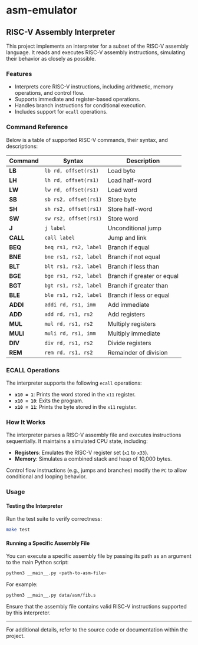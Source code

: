 # asm-emulator

## RISC-V Assembly Interpreter

This project implements an interpreter for a subset of the RISC-V assembly language. It reads and executes RISC-V assembly instructions, simulating their behavior as closely as possible.

### Features
- Interprets core RISC-V instructions, including arithmetic, memory operations, and control flow.
- Supports immediate and register-based operations.
- Handles branch instructions for conditional execution.
- Includes support for `ecall` operations.

### Command Reference
Below is a table of supported RISC-V commands, their syntax, and descriptions:

| **Command**   | **Syntax**            | **Description**      |
|---------------|-----------------------|-----------------------|
| **LB**        | `lb rd, offset(rs1)`  | Load byte            |
| **LH**        | `lh rd, offset(rs1)`  | Load half-word       |
| **LW**        | `lw rd, offset(rs1)`  | Load word            |
| **SB**        | `sb rs2, offset(rs1)` | Store byte           |
| **SH**        | `sh rs2, offset(rs1)` | Store half-word      |
| **SW**        | `sw rs2, offset(rs1)` | Store word           |
| **J**         | `j label`             | Unconditional jump   |
| **CALL**      | `call label`          | Jump and link        |
| **BEQ**       | `beq rs1, rs2, label` | Branch if equal      |
| **BNE**       | `bne rs1, rs2, label` | Branch if not equal  |
| **BLT**       | `blt rs1, rs2, label` | Branch if less than  |
| **BGE**       | `bge rs1, rs2, label` | Branch if greater or equal |
| **BGT**       | `bgt rs1, rs2, label` | Branch if greater than |
| **BLE**       | `ble rs1, rs2, label` | Branch if less or equal |
| **ADDI**      | `addi rd, rs1, imm`   | Add immediate        |
| **ADD**       | `add rd, rs1, rs2`    | Add registers        |
| **MUL**       | `mul rd, rs1, rs2`    | Multiply registers   |
| **MULI**      | `muli rd, rs1, imm`   | Multiply immediate   |
| **DIV**       | `div rd, rs1, rs2`    | Divide registers     |
| **REM**       | `rem rd, rs1, rs2`    | Remainder of division|

### ECALL Operations
The interpreter supports the following `ecall` operations:
- **`x10 = 1`**: Prints the word stored in the `x11` register.
- **`x10 = 10`**: Exits the program.
- **`x10 = 11`**: Prints the byte stored in the `x11` register.

### How It Works
The interpreter parses a RISC-V assembly file and executes instructions sequentially. It maintains a simulated CPU state, including:
- **Registers**: Emulates the RISC-V register set (`x1` to `x33`).
- **Memory**: Simulates a combined stack and heap of 10,000 bytes.

Control flow instructions (e.g., jumps and branches) modify the `PC` to allow conditional and looping behavior.

### Usage

#### Testing the Interpreter
Run the test suite to verify correctness:
```bash
make test
```

#### Running a Specific Assembly File
You can execute a specific assembly file by passing its path as an argument to the main Python script:
```bash
python3 __main__.py <path-to-asm-file>
```
For example:
```bash
python3 __main__.py data/asm/fib.s
```

Ensure that the assembly file contains valid RISC-V instructions supported by this interpreter.

---
For additional details, refer to the source code or documentation within the project.

